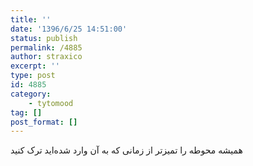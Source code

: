 ```yaml
---
title: ''
date: '1396/6/25 14:51:00'
status: publish
permalink: /4885
author: straxico
excerpt: ''
type: post
id: 4885
category:
    - tytomood
tag: []
post_format: []
---
```

همیشه محوطه را تمیزتر از زمانی که به آن وارد شده‌اید ترک کنید